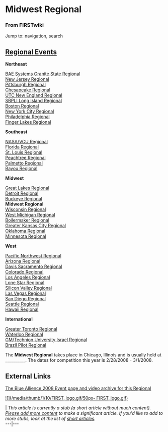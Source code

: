 # Midwest Regional

### From FIRSTwiki

Jump to: navigation, search

[Regional Events](Index_of_Regionals "Index of Regionals" )  
---  
  
**Northeast**  

[BAE Systems Granite State
Regional](BAE_Systems_Granite_State_Regional "BAE Systems Granite
State Regional" )  
[New Jersey Regional](New_Jersey_Regional "New Jersey Regional" )  
[Pittsburgh Regional](Pittsburgh_Regional "Pittsburgh Regional" )  
[Chesapeake Regional](Chesapeake_Regional "Chesapeake Regional" )  
[UTC New England Regional](UTC_New_England_Regional "UTC New
England Regional" )  
[SBPLI Long Island Regional](SBPLI_Long_Island_Regional "SBPLI Long
Island Regional" )  
[Boston Regional](Boston_Regional "Boston Regional" )  
[New York City Regional](New_York_City_Regional "New York City
Regional" )  
[Philadelphia Regional](Philadelphia_Regional "Philadelphia
Regional" )  
[Finger Lakes Regional](Finger_Lakes_Regional "Finger Lakes
Regional" )  

**Southeast**  

[NASA/VCU Regional](NASA/VCU_Regional "NASA/VCU Regional" )  
[Florida Regional](Florida_Regional "Florida Regional" )  
[St. Louis Regional](St._Louis_Regional "St. Louis Regional" )  
[Peachtree Regional](Peachtree_Regional "Peachtree Regional" )  
[Palmetto Regional](Palmetto_Regional "Palmetto Regional" )  
[Bayou Regional](Bayou_Regional "Bayou Regional" )  

**Midwest**  

[Great Lakes Regional](Great_Lakes_Regional "Great Lakes Regional"
)  
[Detroit Regional](Detroit_Regional "Detroit Regional" )  
[Buckeye Regional](Buckeye_Regional "Buckeye Regional" )  
**Midwest Regional**  
[Wisconsin Regional](Wisconsin_Regional "Wisconsin Regional" )  
[West Michigan Regional](West_Michigan_Regional "West Michigan
Regional" )  
[Boilermaker Regional](Boilermaker_Regional "Boilermaker Regional"
)  
[Greater Kansas City Regional](Greater_Kansas_City_Regional
"Greater Kansas City Regional" )  
[Oklahoma Regional](Oklahoma_Regional "Oklahoma Regional" )  
[Minnesota Regional](Minnesota_Regional "Minnesota Regional" )  

**West**  

[Pacific Northwest Regional](Pacific_Northwest_Regional "Pacific
Northwest Regional" )  
[Arizona Regional](Arizona_Regional "Arizona Regional" )  
[Davis Sacramento Regional](Davis_Sacramento_Regional "Davis
Sacramento Regional" )  
[Colorado Regional](Colorado_Regional "Colorado Regional" )  
[Los Angeles Regional](Los_Angeles_Regional "Los Angeles Regional"
)  
[Lone Star Regional](Lone_Star_Regional "Lone Star Regional" )  
[Silicon Valley Regional](Silicon_Valley_Regional "Silicon Valley
Regional" )  
[Las Vegas Regional](Las_Vegas_Regional "Las Vegas Regional" )  
[San Diego Regional](San_Diego_Regional "San Diego Regional" )  
[Seattle Regional](Seattle_Regional "Seattle Regional" )  
[Hawaii Regional](Hawaii_Regional "Hawaii Regional" )  

**International**  

[Greater Toronto Regional](Greater_Toronto_Regional "Greater
Toronto Regional" )  
[Waterloo Regional](Waterloo_Regional "Waterloo Regional" )  
[GM/Technion University Israel
Regional](GM/Technion_University_Israel_Regional "GM/Technion
University Israel Regional" )  
[Brazil Pilot Regional](Brazil_Pilot_Regional "Brazil Pilot
Regional" )  
  
  
  
The **Midwest Regional** takes place in Chicago, Illinois and is usually held
at __________. The dates for competition this year is 2/28/2008 - 3/1/2008.

  


## External Links

[The Blue Allience 2008 Event page and video archive for this
Regional](http://www.thebluealliance.net/tbatv/event.php?eventid=138
"http://www.thebluealliance.net/tbatv/event.php?eventid=138" )

[![](/media/thumb/1/10/FIRST_logo.gif/50px-
FIRST_logo.gif)](Image:FIRST_logo.gif "" )

|  _This article is currently a stub (a short article without much content).
[Please add more
content](http://www.firstwiki.net/index.php?title=Midwest_Regional&action=edit
"http://www.firstwiki.net/index.php?title=Midwest_Regional&action=edit" ) to
make a significant article. If you'd like to add to more stubs, look at the
list of [short articles](Special:Shortpages "Special:Shortpages"
)._  
---|---  
  
